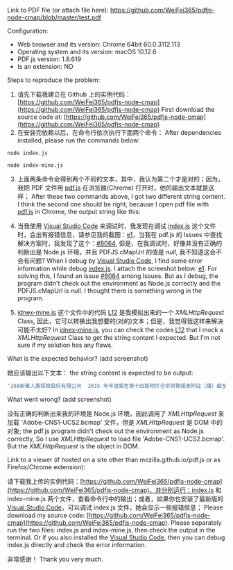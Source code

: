 Link to PDF file (or attach file here): https://github.com/WeiFei365/pdfjs-node-cmap/blob/master/test.pdf

Configuration:
- Web browser and its version: Chrome 64bit 60.0.3112.113
- Operating system and its version: macOS 10.12.6
- PDF.js version: 1.8.619
- Is an extension: NO

Steps to reproduce the problem:
1. 请先下载我建立在 Github 上的实例代码：[https://github.com/WeiFei365/pdfjs-node-cmap](https://github.com/WeiFei365/pdfjs-node-cmap)
First download the source code at: [https://github.com/WeiFei365/pdfjs-node-cmap](https://github.com/WeiFei365/pdfjs-node-cmap)
2. 在安装完依赖以后，在命令行依次执行下面两个命令：
After dependencies installed, please run the commands below:
```
node index.js
```

```
node index-mine.js
```

3. 上面两条命令会得到两个不同的文本，其中，我认为第二个才是对的；因为，我把 PDF 文件用 [pdf.js](https://github.com/mozilla/pdf.js) 在浏览器(Chrome) 打开时，他的输出文本就是这样；
After these two commands above, I got two different string content. I think the second one should be right, because I open pdf file with [pdf.js](https://github.com/mozilla/pdf.js)  in Chrome, the output string like this:

4. 当我使用 [Visual Studio Code](https://code.visualstudio.com/) 来调试时，我发现在调试 [index.js](https://github.com/WeiFei365/pdfjs-node-cmap/blob/master/index.js) 这个文件时，会出有报错信息，请参见我的截图：[e1](https://github.com/WeiFei365/pdfjs-node-cmap/blob/master/images/e1.png)，当我在 pdf.js 的 Issues 中查找解决方案时，我发现了这个：[#8064](https://github.com/mozilla/pdf.js/pull/8064), 但是，在我调试时，好像并没有正确的判断出是 Node.js 环境，并且 PDFJS.cMapUrl 的值是 *null*, 我不知道这会不会有问题?
When I debug by [Visual Studio Code](https://code.visualstudio.com/), I find some error information while debug [index.js](https://github.com/WeiFei365/pdfjs-node-cmap/blob/master/index.js). I attach the screeshot below: [e1](https://github.com/WeiFei365/pdfjs-node-cmap/blob/master/images/e1.png). For solving this, I found an issue [#8064](https://github.com/mozilla/pdf.js/pull/8064) among Issues. But as I debug, the program didn't check out the environment as Node.js correctly and the PDFJS.cMapUrl is *null*. I thought there is something wrong in the program.

5. [idnex-mine.js](https://github.com/WeiFei365/pdfjs-node-cmap/blob/master/index-mine.js) 这个文件中的代码 [L12](https://github.com/WeiFei365/pdfjs-node-cmap/blob/master/index-mine.js#L12) 是我模拟出来的一个 *XMLHttpRequest* Class, 因此，它可以转换出我想要的(对的)文本；但是，我觉得我这样来解决可能不太好?
In [idnex-mine.js](https://github.com/WeiFei365/pdfjs-node-cmap/blob/master/index-mine.js), you can check the codes [L12](https://github.com/WeiFei365/pdfjs-node-cmap/blob/master/index-mine.js#L12) that I mock a *XMLHttpRequest* Class to get the string content I expected. But I'm not sure if my solution has any flaws.


What is the expected behavior? (add screenshot)

她应该输出以下文本：
the string content is expected to be output:

```javascript
'268新華人壽保險股份有限公司  2015 年年度報告第十四節附件合併財務報表附註（續）截至2015年12月31日止年度（除特別標註外，金額單位為人民幣百萬元）38 資產負債表日後事項(1) 利潤分配根據2016年3月29日董事會通過的2015年度利潤分配方案，本公司擬向全體股東派發現金股利人民幣873百萬元，按已發行股份計算每股人民幣0.28元（含稅）。上述利潤分配方案尚待股東大會批准。(2) 籌建新華卓越養老保險股份有限公司2015年4月23日，保監會批復同意本公司和本公司附屬公司資產管理公司共同發起籌建新華卓越養老保險股份有限公司，註冊資本人民幣5億元，註冊地北京市，截至本財務報表批准報出日，籌建工作仍在進行中。(3) 發行資本補充債券本公司於2016年3月4日召開的2016年度第一次臨時股東大會審議批准的《關於公司2016年資本補充債券募集方案的議案（修訂）》，同意本公司2016年發行總額不超過人民幣50億元或不超過人民幣50億元等值美元的資本補充債券。本公司2016年資本補充債券發行事宜尚待監管部門批准。39 合併財務報表批准本合併財務報表於2016年3月29日經本公司董事會審議通過並批准報出。'
```

What went wrong? (add screenshot)

没有正确的判断出来我的环境是 Node.js 环境，因此调用了 *XMLHttpRequest* 来加载 'Adobe-CNS1-UCS2.bcmap' 文件，但是 *XMLHttpRequest* 是 DOM 中的对象;
the pdf.js program didn't check out the environment as Node.js correctly, So I use *XMLHttpRequest* to load file 'Adobe-CNS1-UCS2.bcmap'. But the *XMLHttpRequest* is the object in DOM. 

Link to a viewer (if hosted on a site other than mozilla.github.io/pdf.js or as Firefox/Chrome extension):

请下载我上传的实例代码：[https://github.com/WeiFei365/pdfjs-node-cmap](https://github.com/WeiFei365/pdfjs-node-cmap)，并分别运行：index.js 和 index-mine.js 两个文件，查看命令行中的输出；或者，如果你也安装了最新版的 [Visual Studio Code](https://code.visualstudio.com/)，可以调试 index.js 文件，她会显示一些报错信息；
Please download my source code: [https://github.com/WeiFei365/pdfjs-node-cmap](https://github.com/WeiFei365/pdfjs-node-cmap). Please separately run the two files: index.js and index-mine.js, then check the output in the terminal.
Or if you also installed the [Visual Studio Code](https://code.visualstudio.com/), then you can debug index.js directly and check the error information.


非常感谢！
Thank you very much.